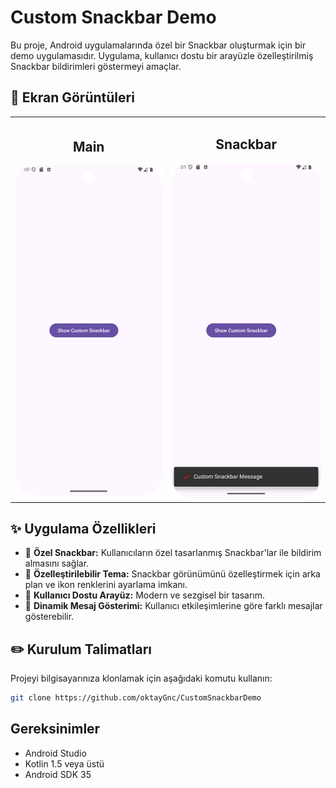 # Custom Snackbar Demo

Bu proje, Android uygulamalarında özel bir Snackbar oluşturmak için bir demo uygulamasıdır. Uygulama, kullanıcı dostu bir arayüzle özelleştirilmiş Snackbar bildirimleri göstermeyi amaçlar.

## 📸 Ekran Görüntüleri
<table>
    <tr>
        <td align="center">
            <strong><h2>Main</h2></strong>
            <img src="Main.png" alt="Main" width="250" height="auto">
        </td>
        <td align="center">
            <strong><h2>Snackbar</h2></strong>
            <img src="Snackbar.png" alt="Snackbar" width="250" height="auto">
        </td>
    </tr>
    <table>

## ✨ Uygulama Özellikleri

- 📝 **Özel Snackbar:** Kullanıcıların özel tasarlanmış Snackbar'lar ile bildirim almasını sağlar.
- 🎨 **Özelleştirilebilir Tema:** Snackbar görünümünü özelleştirmek için arka plan ve ikon renklerini ayarlama imkanı.
- 📱 **Kullanıcı Dostu Arayüz:** Modern ve sezgisel bir tasarım.
- 🔄 **Dinamik Mesaj Gösterimi:** Kullanıcı etkileşimlerine göre farklı mesajlar gösterebilir.

## :pencil2: Kurulum Talimatları

Projeyi bilgisayarınıza klonlamak için aşağıdaki komutu kullanın:

```bash
git clone https://github.com/oktayGnc/CustomSnackbarDemo
```

## Gereksinimler
- Android Studio
- Kotlin 1.5 veya üstü
- Android SDK 35

